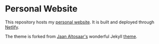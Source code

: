 # Personal Website

This repository hosts my [personal website](https://haiderriazkhan.com/). It is built and deployed through [Netlify](https://www.netlify.com/).

The theme is forked from [Jaan Altosaar's](https://jaan.io) wonderful Jekyll [theme](https://github.com/altosaar/jaan.io).

